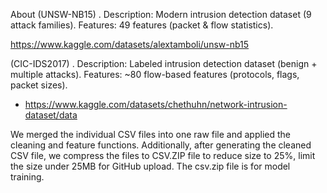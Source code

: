 About
(UNSW-NB15)
. Description: Modern intrusion detection dataset (9 attack families).
Features: 49 features (packet & flow statistics).

https://www.kaggle.com/datasets/alextamboli/unsw-nb15


(CIC-IDS2017)
. Description: Labeled intrusion detection dataset (benign + multiple attacks).
Features: ~80 flow-based features (protocols, flags, packet sizes).

 - https://www.kaggle.com/datasets/chethuhn/network-intrusion-dataset/data


We merged the individual CSV files into one raw file and applied the cleaning and feature functions. 
Additionally, after generating the cleaned CSV file, we compress the files to CSV.ZIP file to reduce size to 25%, limit the size under 25MB for GitHub upload. 
The csv.zip file is for model training.
